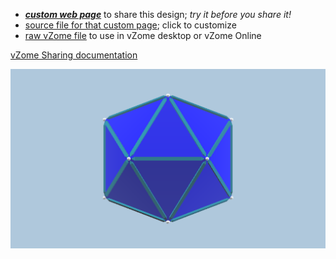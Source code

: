 
 - [***custom web page***][post] to share this design; *try it before you share it!*
 - [source file for that custom page][source]; click to customize
 - [raw vZome file][raw] to use in vZome desktop or vZome Online

[vZome Sharing documentation](https://vzome.github.io/vzome/sharing.html#how-it-works)

![Image](<Keplers-Kosmos-Icosahedron-only.png>)


[post]: <https://ThynStyx.github.io/vzome-sharing/2022/01/26/Keplers-Kosmos-Icosahedron-only-21-25-59.html>
[source]: <https://github.com/ThynStyx/vzome-sharing/edit/main/_posts/2022-01-26-Keplers-Kosmos-Icosahedron-only-21-25-59.md>
[raw]: <https://raw.githubusercontent.com/ThynStyx/vzome-sharing/main/2022/01/26/21-25-59-Keplers-Kosmos-Icosahedron-only/Keplers-Kosmos-Icosahedron-only.vZome>